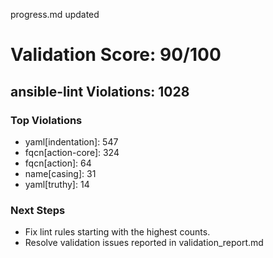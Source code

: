 progress.md updated
# Validation Score: 90/100
## ansible-lint Violations: 1028

### Top Violations
- yaml[indentation]: 547
- fqcn[action-core]: 324
- fqcn[action]: 64
- name[casing]: 31
- yaml[truthy]: 14

### Next Steps
- Fix lint rules starting with the highest counts.
- Resolve validation issues reported in validation_report.md
